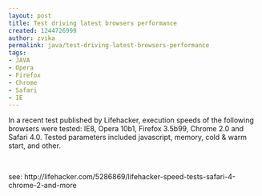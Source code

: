 ```yaml
---
layout: post
title: Test driving latest browsers performance
created: 1244726999
author: zvika
permalink: java/test-driving-latest-browsers-performance
tags:
- JAVA
- Opera
- Firefox
- Chrome
- Safari
- IE
---
```

<p>In a recent test published by Lifehacker, execution speeds of the following browsers were tested: IE8, Opera 10b1, Firefox 3.5b99, Chrome 2.0 and Safari 4.0. Tested parameters included javascript, memory, cold &amp; warm start, and other.</p>
<p>&nbsp;</p>
<p>see: http://lifehacker.com/5286869/lifehacker-speed-tests-safari-4-chrome-2-and-more</p>
<p>&nbsp;</p>
